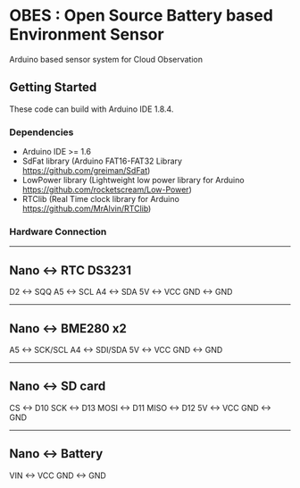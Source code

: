 # OBES : Open Source Battery based Environment Sensor

Arduino based sensor system for Cloud Observation

## Getting Started

These code can build with Arduino IDE 1.8.4.

### Dependencies

* Arduino IDE >= 1.6
* SdFat library    (Arduino FAT16-FAT32 Library https://github.com/greiman/SdFat)
* LowPower library (Lightweight low power library for Arduino https://github.com/rocketscream/Low-Power)
* RTClib           (Real Time clock library for Arduino  https://github.com/MrAlvin/RTClib)

### Hardware Connection

-------------------------
  Nano  <->  RTC DS3231
-------------------------
  D2    <->  SQQ
  A5    <->  SCL
  A4    <->  SDA
  5V    <->  VCC
  GND   <->  GND

-------------------------
  Nano  <->  BME280 x2
-------------------------
  A5    <->  SCK/SCL
  A4    <->  SDI/SDA
  5V    <->  VCC
  GND   <->  GND

-------------------------
  Nano  <->  SD card 
-------------------------
  CS    <->  D10
  SCK   <->  D13
  MOSI  <->  D11
  MISO  <->  D12
  5V    <->  VCC
  GND   <->  GND

-------------------------
  Nano  <->  Battery
-------------------------
  VIN   <->  VCC
  GND   <->  GND
